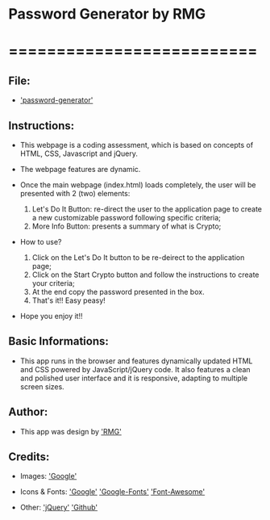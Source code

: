 # Password Generator by RMG
# ==========================

## File:

* ['password-generator'](uoftpasswordgenerator.github.io/index.html)


## Instructions:

* This webpage is a coding assessment, which is based on concepts of HTML, CSS, Javascript and jQuery.

* The webpage features are dynamic.

* Once the main webpage (index.html) loads completely, the user will be presented with 2 (two) elements:
    1. Let's Do It Button: re-direct the user to the application page to create a new customizable password following specific criteria;
    2. More Info Button: presents a summary of what is Crypto;

* How to use?
    1. Click on the Let's Do It button to be re-deirect to the application page;
    2. Click on the Start Crypto button and follow the instructions to create your criteria;
    3. At the end copy the password presented in the box.
    3. That's it!! Easy peasy! 

* Hope you enjoy it!!


## Basic Informations: 

* This app runs in the browser and features dynamically updated HTML and CSS powered by JavaScript/jQuery code. It also features a clean and polished user interface and it is responsive, adapting to multiple screen sizes.


## Author:
* This app was design by ['RMG'](Rodrigo-Macedo-Gimenes)


## Credits:

* Images:
['Google'](google.com)
		
* Icons & Fonts:
['Google'](google.com)
['Google-Fonts'](fonts.google.com/)
['Font-Awesome'](fontawesome.io)
		
* Other:
['jQuery'](jquery.com)
['Github'](github.com/rodrigomgimenes)

